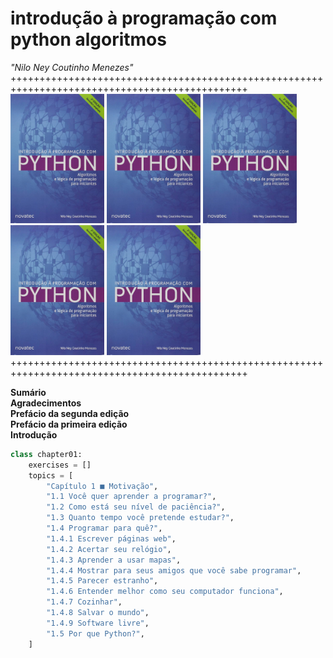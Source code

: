 # introdução à programação com python algoritmos
_"Nilo Ney Coutinho Menezes"_  
+++++++++++++++++++++++++++++++++++++++++++++++++++++++++++++++++++++++++++++++++++++++++++++++  
<img alt="introdução à programação com python algoritmos" src="./image.jpg" width="150"> <img alt="introdução à programação com python algoritmos" src="./image.jpg" width="150"> <img alt="introdução à programação com python algoritmos" src="./image.jpg" width="150"> <img alt="introdução à programação com python algoritmos" src="./image.jpg" width="150"> <img alt="introdução à programação com python algoritmos" src="./image.jpg" width="150">  
+++++++++++++++++++++++++++++++++++++++++++++++++++++++++++++++++++++++++++++++++++++++++++++++  

**Sumário**  
**Agradecimentos**  
**Prefácio da segunda edição**  
**Prefácio da primeira edição**  
**Introdução**  

```python
class chapter01:
    exercises = []
    topics = [
        "Capítulo 1 ■ Motivação",
        "1.1 Você quer aprender a programar?",
        "1.2 Como está seu nível de paciência?",
        "1.3 Quanto tempo você pretende estudar?",
        "1.4 Programar para quê?",
        "1.4.1 Escrever páginas web",
        "1.4.2 Acertar seu relógio",
        "1.4.3 Aprender a usar mapas",
        "1.4.4 Mostrar para seus amigos que você sabe programar",
        "1.4.5 Parecer estranho",
        "1.4.6 Entender melhor como seu computador funciona",
        "1.4.7 Cozinhar",
        "1.4.8 Salvar o mundo",
        "1.4.9 Software livre",
        "1.5 Por que Python?",
    ]
```
